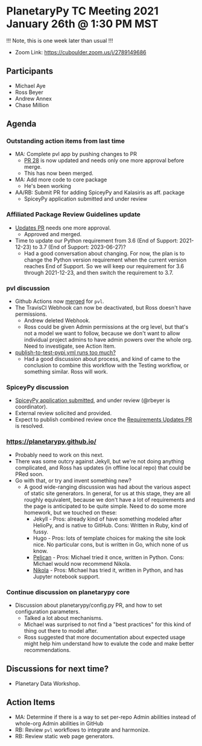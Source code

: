 # PlanetaryPy TC Meeting 2021 January 26th @ 1:30 PM MST

!!! Note, this is one week later than usual !!!

* Zoom Link: https://cuboulder.zoom.us/j/2789149686

## Participants

* Michael Aye
* Ross Beyer
* Andrew Annex
* Chase Million

## Agenda

### Outstanding action items from last time

* MA: Complete pvl app by pushing changes to PR
  - [PR 28](https://github.com/planetarypy/TC/pull/28) is now updated and needs only
    one more approval before merge.
  - This has now been merged.
* MA: Add more code to core package
  - He's been working
* AA/RB: Submit PR for adding SpiceyPy and Kalasiris as aff. package
  - SpiceyPy application submitted and under review


### Affiliated Package Review Guidelines update

* [Updates PR](https://github.com/planetarypy/TC/pull/46) needs one more approval.
  - Approved and merged.
* Time to update our Python requirement from 3.6 (End of Support: 2021-12-23) to 
  3.7 (End of Support: 2023-06-27)?
  - Had a good conversation about changing.  For now, the plan is to change the
    Python version requirement when the current version reaches End of Support.
    So we will keep our requirement for 3.6 through 2021-12-23, and then switch the
    requirement to 3.7.


### pvl discussion

* Github Actions now [merged](https://github.com/planetarypy/pvl/pull/76) for `pvl`.
* The TravisCI Webhook can now be deactivated, but Ross doesn't have permissions.
	- Andrew deleted Webhook.
	- Ross could be given Admin permissions at the org level, but that's not a model
      we want to follow, because we don't want to allow individual project admins to 
      have admin powers over the whole org.  Need to investigate, see Action Item.
* [publish-to-test-pypi.yml runs too much?](https://github.com/planetarypy/pvl/issues/77)
	- Had a good discussion about process, and kind of came to the conclusion to 
      combine this workflow with the Testing workflow, or something similar.  Ross
      will work.


### SpiceyPy discussion

* [SpiceyPy application submitted](https://github.com/planetarypy/TC/pull/44), and
  under review (@rbeyer is coordinator).
* External review solicited and provided.
* Expect to publish combined review once the 
  [Requirements Updates PR](https://github.com/planetarypy/TC/pull/46) is 
  resolved.

  
### https://planetarypy.github.io/

* Probably need to work on this next.
* There was some outcry against Jekyll, but we're not doing anything complicated,
  and Ross has updates (in offline local repo) that could be PRed soon.
* Go with that, or try and invent something new?
  - A good wide-ranging discussion was had about the various aspect of static site
    generators.  In general, for us at this stage, they are all roughly equivalent,
    because we don't have a lot of requirements and the page is anticipated to be
    quite simple.  Need to do some more homework, but we touched on these:
    - Jekyll - Pros: already kind of have something modeled after HelioPy, and is 
      native to GitHub. Cons: Written in Ruby, kind of fussy.
	- Hugo - Pros: lots of template choices for making the site look nice.  No
      particular cons, but is written in Go, which none of us know.
    - [Pelican](https://blog.getpelican.com) - Pros: Michael tried it once, written
      in Python.  Cons: Michael would now recommend Nikola.
	- [Nikola](https://getnikola.com) - Pros: Michael has tried it, written in Python,
      and has Jupyter notebook support.


### Continue discussion on planetarypy core

* Discussion about planetarypy/config.py PR, and how to set configuration parameters.
  - Talked a lot about mechanisms.
  - Michael was surprised to not find a "best practices" for this kind of thing
    out there to model after.
  - Ross suggested that more documentation about expected usage might help him
    understand how to evalute the code and make better recommendations.


## Discussions for next time?

* Planetary Data Workshop.


## Action Items

* MA: Determine if there is a way to set per-repo Admin abilities instead of 
  whole-org Admin abilities in GitHub
* RB: Review `pvl` workflows to integrate and harmonize.
* RB: Review static web page generators.
